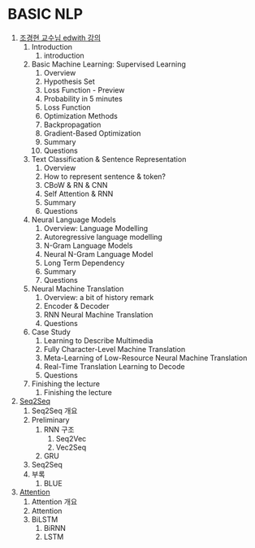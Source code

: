 # BASIC NLP

1. [조경현 교수님 edwith 강의]( https://github.com/KhelKim/basic-nlp/tree/master/edwith )
   1. Introduction
      1. introduction
   2. Basic Machine Learning: Supervised Learning
      1. Overview
      2. Hypothesis Set
      3. Loss Function - Preview
      4. Probability in 5 minutes
      5. Loss Function
      6. Optimization Methods
      7. Backpropagation
      8. Gradient-Based Optimization
      9. Summary
      10. Questions
   3. Text Classification & Sentence Representation
      1. Overview
      2. How to represent sentence & token?
      3. CBoW & RN & CNN
      4. Self Attention & RNN
      5. Summary
      6. Questions
   4. Neural Language Models
      1. Overview: Language Modelling
      2. Autoregressive language modelling
      3. N-Gram Language Models
      4. Neural N-Gram Language Model
      5. Long Term Dependency
      6. Summary
      7. Questions
   5. Neural Machine Translation
      1. Overview: a bit of history remark
      2. Encoder & Decoder
      3. RNN Neural Machine Translation
      4. Questions
   6. Case Study
      1. Learning to Describe Multimedia
      2. Fully Character-Level Machine Translation
      3. Meta-Learning of Low-Resource Neural Machine Translation
      4. Real-Time Translation Learning to Decode
      5. Questions
   7. Finishing the lecture
      1. Finishing the lecture
2. [Seq2Seq]( https://github.com/KhelKim/basic-nlp/tree/master/seq2seq )
   1. Seq2Seq 개요
   2. Preliminary
      1. RNN 구조
         1. Seq2Vec
         2. Vec2Seq
      2. GRU
   3. Seq2Seq
   4. 부록
      1. BLUE
3. [Attention](https://github.com/KhelKim/basic-nlp/tree/master/attention)
   1. Attention 개요
   2. Attention
   3. BiLSTM
      1. BiRNN
      2. LSTM


